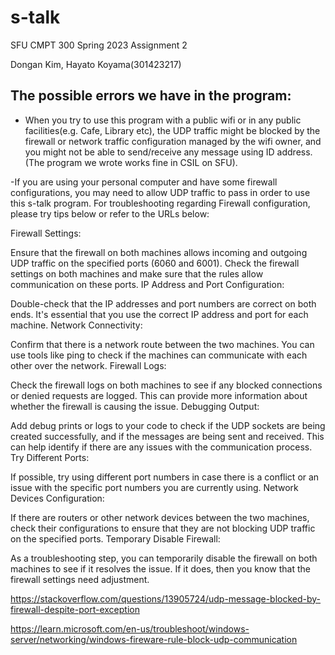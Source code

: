 # s-talk

SFU CMPT 300 Spring 2023 Assignment 2

Dongan Kim, Hayato Koyama(301423217)

## The possible errors we have in the program:

- When you try to use this program with a public wifi or in any public facilities(e.g. Cafe, Library etc), the UDP traffic might be blocked by the firewall or network traffic configuration managed by the wifi owner, and you might not be able to send/receive any message using ID address. (The program we wrote works fine in CSIL on SFU).

-If you are using your personal computer and have some firewall configurations, you may need to allow UDP traffic to pass in order to use this s-talk program. For troubleshooting regarding Firewall configuration, please try tips below or refer to the URLs below:

Firewall Settings:

Ensure that the firewall on both machines allows incoming and outgoing UDP traffic on the specified ports (6060 and 6001). Check the firewall settings on both machines and make sure that the rules allow communication on these ports.
IP Address and Port Configuration:

Double-check that the IP addresses and port numbers are correct on both ends. It's essential that you use the correct IP address and port for each machine.
Network Connectivity:

Confirm that there is a network route between the two machines. You can use tools like ping to check if the machines can communicate with each other over the network.
Firewall Logs:

Check the firewall logs on both machines to see if any blocked connections or denied requests are logged. This can provide more information about whether the firewall is causing the issue.
Debugging Output:

Add debug prints or logs to your code to check if the UDP sockets are being created successfully, and if the messages are being sent and received. This can help identify if there are any issues with the communication process.
Try Different Ports:

If possible, try using different port numbers in case there is a conflict or an issue with the specific port numbers you are currently using.
Network Devices Configuration:

If there are routers or other network devices between the two machines, check their configurations to ensure that they are not blocking UDP traffic on the specified ports.
Temporary Disable Firewall:

As a troubleshooting step, you can temporarily disable the firewall on both machines to see if it resolves the issue. If it does, then you know that the firewall settings need adjustment.

https://stackoverflow.com/questions/13905724/udp-message-blocked-by-firewall-despite-port-exception

https://learn.microsoft.com/en-us/troubleshoot/windows-server/networking/windows-fireware-rule-block-udp-communication

<!-- All threads communcicate with one another using a static array of nodes and heads.
The number of heads and nodes can be edited in list.h.
Setting node number to one and having all lists share just that one node
is fully supported. -->
